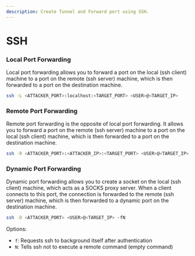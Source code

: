 ```yaml
---
description: Create Tunnel and Forward port using SSH.
---
```


# SSH

### Local Port Forwarding

Local port forwarding allows you to forward a port on the local (ssh client) machine to a port on the remote (ssh server) machine, which is then forwarded to a port on the destination machine.

```bash
ssh -L <ATTACKER_PORT>:localhost:<TARGET_PORT> <USER>@<TARGET_IP>
```

### Remote Port Forwarding

Remote port forwarding is the opposite of local port forwarding. It allows you to forward a port on the remote (ssh server) machine to a port on the local (ssh client) machine, which is then forwarded to a port on the destination machine.

```bash
ssh -R <ATTACKER_PORT>:<ATTACKER_IP>:<TARGET_PORT> <USER>@<TARGET_IP>
```

### Dynamic Port Forwarding

Dynamic port forwarding allows you to create a socket on the local (ssh client) machine, which acts as a SOCKS proxy server. When a client connects to this port, the connection is forwarded to the remote (ssh server) machine, which is then forwarded to a dynamic port on the destination machine.

```bash
ssh -D <ATTACKER_PORT> <USER>@<TARGET_IP> -fN
```

Options:

* `f`: Requests ssh to background itself after authentication
* `N`: Tells ssh not to execute a remote command (empty command)
